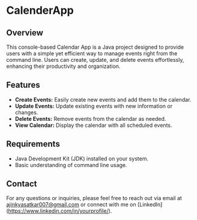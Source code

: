 # CalenderApp

## Overview
This console-based Calendar App is a Java project designed to provide users with a simple yet efficient way to manage events right from the command line. Users can create, update, and delete events effortlessly, enhancing their productivity and organization.

## Features
- **Create Events:** Easily create new events and add them to the calendar.
- **Update Events:** Update existing events with new information or changes.
- **Delete Events:** Remove events from the calendar as needed.
- **View Calendar:** Display the calendar with all scheduled events.

## Requirements
- Java Development Kit (JDK) installed on your system.
- Basic understanding of command line usage.


## Contact
For any questions or inquiries, please feel free to reach out via email at [ajinkyasatkar007@gmail.com](ajinkyasatkar007@gmail.com) or connect with me on [LinkedIn] (https://www.linkedin.com/in/yourprofile/).
